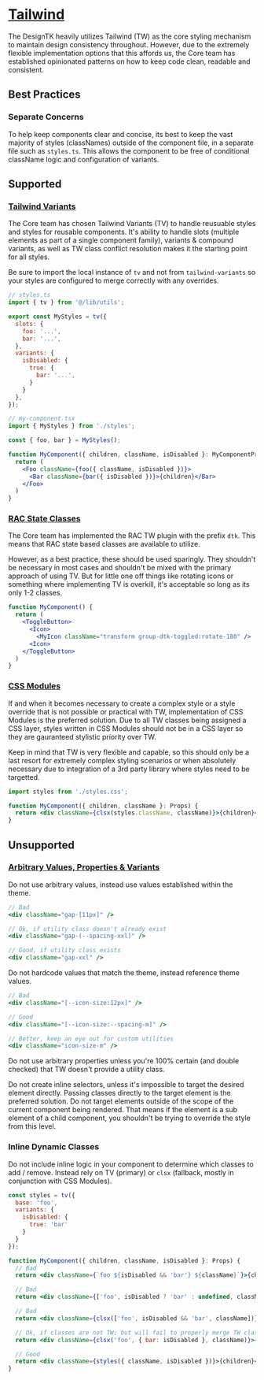# [Tailwind](https://tailwindcss.com/docs/styling-with-utility-classes)

The DesignTK heavily utilizes Tailwind (TW) as the core styling mechanism to maintain design consistency throughout. However, due to the extremely flexible implementation options that this affords us, the Core team has established opinionated patterns on how to keep code clean, readable and consistent.

## Best Practices

### Separate Concerns

To help keep components clear and concise, its best to keep the vast majority of styles (classNames) outside of the component file, in a separate file such as `styles.ts`. This allows the component to be free of conditional className logic and configuration of variants.

## Supported

### [Tailwind Variants](https://www.tailwind-variants.org/docs/introduction)

The Core team has chosen Tailwind Variants (TV) to handle reusuable styles and styles for reusable components. It's ability to handle slots (multiple elements as part of a single component family), variants & compound variants, as well as TW class conflict resolution makes it the starting point for all styles.

Be sure to import the local instance of `tv` and not from `tailwind-variants` so your styles are configured to merge correctly with any overrides.

```jsx
// styles.ts
import { tv } from '@/lib/utils';

export const MyStyles = tv({
  slots: {
    foo: '...',
    bar: '...',
  },
  variants: {
    isDisabled: {
      true: {
        bar: '...',
      }
    }
  },
});

// my-component.tsx
import { MyStyles } from './styles';

const { foo, bar } = MyStyles();

function MyComponent({ children, className, isDisabled }: MyComponentProps) {
  return (
    <Foo className={foo({ className, isDisabled })}>
      <Bar className={bar({ isDisabled })}>{children}</Bar>
    </Foo>
  )
}
```

### [RAC State Classes](https://react-spectrum.adobe.com/react-aria/styling.html#plugin)

The Core team has implemented the RAC TW plugin with the prefix `dtk`. This means that RAC state based classes are available to utilize.

However, as a best practice, these should be used sparingly. They shouldn't be necessary in most cases and shouldn't be mixed with the primary approach of using TV. But for little one off things like rotating icons or something where implementing TV is overkill, it's acceptable so long as its only 1-2 classes.

```jsx
function MyComponent() {
  return (
    <ToggleButton>
      <Icon>
        <MyIcon className="transform group-dtk-toggled:rotate-180" />
      <Icon>
    </ToggleButton>
  )
}
```

### [CSS Modules](https://github.com/css-modules/css-modules)

If and when it becomes necessary to create a complex style or a style override that is not possible or practical with TW, implementation of CSS Modules is the preferred solution. Due to all TW classes being assigned a CSS layer, styles written in CSS Modules should not be in a CSS layer so they are gauranteed stylistic priority over TW.

Keep in mind that TW is very flexible and capable, so this should only be a last resort for extremely complex styling scenarios or when absolutely necessary due to integration of a 3rd party library where styles need to be targetted.

```jsx
import styles from './styles.css';

function MyComponent({ children, className }: Props) {
  return <div className={clsx(styles.className, className)}>{children}</div>
}
```

## Unsupported

### [Arbitrary Values, Properties & Variants](https://tailwindcss.com/docs/adding-custom-styles#using-arbitrary-values)

Do not use arbitrary values, instead use values established within the theme.

```jsx
// Bad
<div className="gap-[11px]" />

// Ok, if utility class doesn't already exist
<div className="gap-(--spacing-xxl)" />

// Good, if utility class exists
<div className="gap-xxl" />
```

Do not hardcode values that match the theme, instead reference theme values.

```jsx
// Bad
<div className="[--icon-size:12px]" />

// Good
<div className="[--icon-size:--spacing-m]" />

// Better, keep an eye out for custom utilities
<div className="icon-size-m" />
```

Do not use arbitrary properties unless you're 100% certain (and double checked) that TW doesn't provide a utility class.

Do not create inline selectors, unless it's impossible to target the desired element directly. Passing classes directly to the target element is the preferred solution. Do not target elements outside of the scope of the current component being rendered. That means if the element is a sub element of a child component, you shouldn't be trying to override the style from this level.

### Inline Dynamic Classes

Do not include inline logic in your component to determine which classes to add / remove. Instead rely on TV (primary) or `clsx` (fallback, mostly in conjunction with CSS Modules).

```jsx
const styles = tv({
  base: 'foo',
  variants: {
    isDisabled: {
      true: 'bar'
    }
  }
});

function MyComponent({ children, className, isDisabled }: Props) {
  // Bad
  return <div className={`foo ${isDisabled && 'bar'} ${className}`}>{children}</div>

  // Bad
  return <div className={['foo', isDisabled ? 'bar' : undefined, className].join(' ')}>{children}</div>

  // Bad
  return <div className={clsx(['foo', isDisabled && 'bar', className])}>{children}</div>

  // Ok, if classes are not TW; but will fail to properly merge TW classes
  return <div className={clsx('foo', { bar: isDisabled }, className)}>{children}</div>

  // Good
  return <div className={styles({ className, isDisabled })}>{children}</div>
}
```
